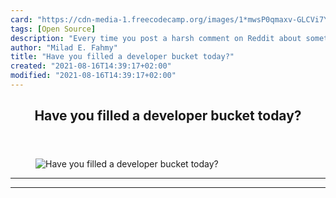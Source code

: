 ```yaml
---
card: "https://cdn-media-1.freecodecamp.org/images/1*mwsP0qmaxv-GLCVi7YX9Ig.jpeg"
tags: [Open Source]
description: "Every time you post a harsh comment on Reddit about something"
author: "Milad E. Fahmy"
title: "Have you filled a developer bucket today?"
created: "2021-08-16T14:39:17+02:00"
modified: "2021-08-16T14:39:17+02:00"
---
```

<div class="site-wrapper">
<main id="site-main" class="site-main outer">
<div class="inner">
<article class="post-full post tag-open-source tag-technology tag-life-lessons tag-web-development tag-tech ">
<header class="post-full-header">
<h1 class="post-full-title">Have you filled a developer bucket today?</h1>
</header>
<figure class="post-full-image">
<picture>
<source media="(max-width: 700px)" sizes="1px" srcset="data:image/gif;base64,R0lGODlhAQABAIAAAAAAAP///yH5BAEAAAAALAAAAAABAAEAAAIBRAA7 1w">
<source media="(min-width: 701px)" sizes="(max-width: 800px) 400px,
(max-width: 1170px) 700px,
1400px" srcset="https://cdn-media-1.freecodecamp.org/images/1*mwsP0qmaxv-GLCVi7YX9Ig.jpeg 300w,
https://cdn-media-1.freecodecamp.org/images/1*mwsP0qmaxv-GLCVi7YX9Ig.jpeg 600w,
https://cdn-media-1.freecodecamp.org/images/1*mwsP0qmaxv-GLCVi7YX9Ig.jpeg 1000w,
https://cdn-media-1.freecodecamp.org/images/1*mwsP0qmaxv-GLCVi7YX9Ig.jpeg 2000w">
<img onerror="this.style.display='none'" src="https://cdn-media-1.freecodecamp.org/images/1*mwsP0qmaxv-GLCVi7YX9Ig.jpeg" alt="Have you filled a developer bucket today?">
</picture>
</figure>
<section class="post-full-content">
<div class="post-content">
</div>
<hr>
<hr>
</section>
</article>
</div>
</main>
</div>
<!-- Google Tag Manager (noscript) -->
<!-- End Google Tag Manager (noscript) -->
